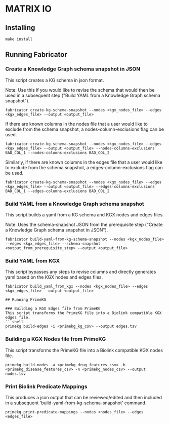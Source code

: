 # MATRIX IO

## Installing

```shell
make install
```

## Running Fabricator

### Create a Knowledge Graph schema snapshot in JSON
This script creates a KG schema in json format.

Note: Use this if you would like to revise the schema that would then be used in a subsequent step ("Build YAML from a Knowledge Graph schema snapshot").
```shell
fabricator create-kg-schema-snapshot --nodes <kgx_nodes_file> --edges <kgx_edges_file> --output <output_file>
```

If there are known columns in the nodes file that a user would like to exclude from the schema snapshot, a nodes-column-exclusions flag can be used.
```shell
fabricator create-kg-schema-snapshot --nodes <kgx_nodes_file> --edges <kgx_edges_file> --output <output_file> --nodes-columns-exclusions BAD_COL_1 --nodes-columns-exclusions BAD_COL_2
```

Similarly, if there are known columns in the edges file that a user would like to exclude from the schema snapshot, a edges-column-exclusions flag can be used.
```shell
fabricator create-kg-schema-snapshot --nodes <kgx_nodes_file> --edges <kgx_edges_file> --output <output_file> --edges-columns-exclusions BAD_COL_1 --edges-columns-exclusions BAD_COL_2
```

### Build YAML from a Knowledge Graph schema snapshot
This script builds a yaml from a KG schema and KGX nodes and edges files. 

Note: Uses the schema-snapshot JSON from the prerequisite step ("Create a Knowledge Graph schema snapshot in JSON").
```shell
fabricator build-yaml-from-kg-schema-snapshot --nodes <kgx_nodes_file> --edges <kgx_edges_file> --schema-snapshot <output_from_prerequisite_step> --output <output_file>
```

### Build YAML from KGX
This script bypasses any steps to revise columns and directly generates yaml based on the KGX nodes and edges files. 
```shell
fabricator build_yaml_from_kgx --nodes <kgx_nodes_file> --edges <kgx_edges_file> --output <output_file>

## Running PrimeKG

### Building a KGX Edges file from PrimeKG
This script transforms the PrimeKG file into a Biolink compatible KGX edges file.
```shell
primekg build-edges -i <primekg_kg_csv> --output edges.tsv
```

### Building a KGX Nodes file from PrimeKG
This script transforms the PrimeKG file into a Biolink compatible KGX nodes file.
```shell
primekg build-nodes -a <primekg_drug_features_csv> -b <primekg_disease_features_csv> -n <primekg_nodes_csv> --output nodes.tsv
```

### Print Biolink Predicate Mappings
This produces a json output that can be reviewed/edited and then included in a subsequent 'build-yaml-from-kg-schema-snapshot' command.
```shell
primekg print-predicate-mappings --nodes <nodes_file> --edges <edges_file>
```

